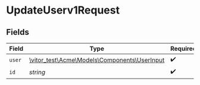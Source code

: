 # UpdateUserv1Request


## Fields

| Field                                                                                | Type                                                                                 | Required                                                                             | Description                                                                          |
| ------------------------------------------------------------------------------------ | ------------------------------------------------------------------------------------ | ------------------------------------------------------------------------------------ | ------------------------------------------------------------------------------------ |
| `user`                                                                               | [\vitor_test\Acme\Models\Components\UserInput](../../Models/Components/UserInput.md) | :heavy_check_mark:                                                                   | N/A                                                                                  |
| `id`                                                                                 | *string*                                                                             | :heavy_check_mark:                                                                   | UserID                                                                               |